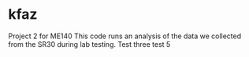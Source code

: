 # kfaz
Project 2 for ME140
This code runs an analysis of the data we collected from the SR30 during lab testing.
Test three
test 5